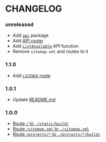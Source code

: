 # CHANGELOG

### unreleased
- Add [`api`](https://github.com/noahfriedman-ca/server/blob/v1.2.0/api) package
- Add [API router](https://github.com/noahfriedman-ca/server/blob/v1.2.0/api/api.go#L26)
- Add [`ListAvailable`](https://github.com/noahfriedman-ca/server/blob/v1.2.0/api/api.go#L45) API function
- Remove `sitemap.xml` and routes to it

### 1.1.0
- Add [`LICENSE` route](https://github.com/noahfriedman-ca/server/blob/v1.1.0/router.go#L18)

### 1.0.1
- Update [README.md](https://github.com/noahfriedman-ca/server/blob/v1.0.1/README.md)

### 1.0.0
- [Route `/` to `./static/build/`](https://github.com/noahfriedman-ca/server/blob/v1.0.0/router.go#L15)
- [Route `/sitemap.xml` to `./sitemap.xml`](https://github.com/noahfriedman-ca/server/blob/v1.0.0/router.go#L14)
- [Route `/projects/*` to `./projects/*/build/`](https://github.com/noahfriedman-ca/server/blob/v1.0.0/router.go#L11)
